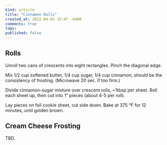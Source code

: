 ```yaml
---
kind: article
title: "Cinnamon Rolls"
created_at: 2012-04-03 15:47 -0400
comments: true
tags:
published: false
---
```


Rolls
-----

Unroll two cans of crescents into eight rectangles. Pinch the diagonal edge.

Mix 1/2 cup softened butter, 1/4 cup sugar, 1/4 cup cinnamon; should be the consistency of frosting. (Microwave 20 sec. if too firm.)

Divide cinnamon-sugar mixture over crescent rolls, ~1tbsp per sheet. Roll each sheet up, then cut into 1" pieces (about 4-5 per roll).

Lay pieces on foil cookie sheet, cut side down. Bake at 375 &deg;F for 12 minutes, until golden brown.

Cream Cheese Frosting
---------------------

TBD.

